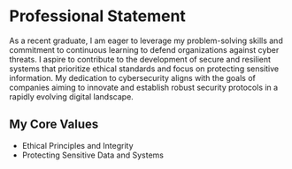 # Professional Statement

As a recent graduate, I am eager to leverage my problem-solving skills and commitment to continuous learning to defend organizations against cyber threats. I aspire to contribute to the development of secure and resilient systems that prioritize ethical standards and focus on protecting sensitive information. My dedication to cybersecurity aligns with the goals of companies aiming to innovate and establish robust security protocols in a rapidly evolving digital landscape.

## My Core Values
- Ethical Principles and Integrity
- Protecting Sensitive Data and Systems